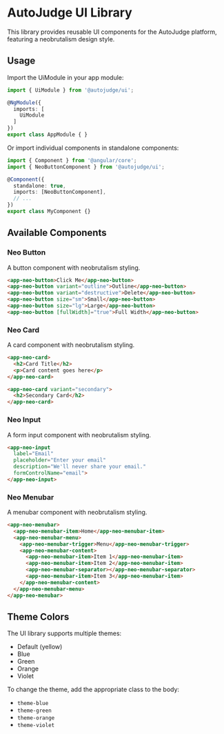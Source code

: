 # AutoJudge UI Library

This library provides reusable UI components for the AutoJudge platform, featuring a neobrutalism design style.

## Usage

Import the UiModule in your app module:

```typescript
import { UiModule } from '@autojudge/ui';

@NgModule({
  imports: [
    UiModule
  ]
})
export class AppModule { }
```

Or import individual components in standalone components:

```typescript
import { Component } from '@angular/core';
import { NeoButtonComponent } from '@autojudge/ui';

@Component({
  standalone: true,
  imports: [NeoButtonComponent],
  // ...
})
export class MyComponent {}
```

## Available Components

### Neo Button

A button component with neobrutalism styling.

```html
<app-neo-button>Click Me</app-neo-button>
<app-neo-button variant="outline">Outline</app-neo-button>
<app-neo-button variant="destructive">Delete</app-neo-button>
<app-neo-button size="sm">Small</app-neo-button>
<app-neo-button size="lg">Large</app-neo-button>
<app-neo-button [fullWidth]="true">Full Width</app-neo-button>
```

### Neo Card

A card component with neobrutalism styling.

```html
<app-neo-card>
  <h2>Card Title</h2>
  <p>Card content goes here</p>
</app-neo-card>

<app-neo-card variant="secondary">
  <h2>Secondary Card</h2>
</app-neo-card>
```

### Neo Input

A form input component with neobrutalism styling.

```html
<app-neo-input 
  label="Email" 
  placeholder="Enter your email"
  description="We'll never share your email."
  formControlName="email">
</app-neo-input>
```

### Neo Menubar

A menubar component with neobrutalism styling.

```html
<app-neo-menubar>
  <app-neo-menubar-item>Home</app-neo-menubar-item>
  <app-neo-menubar-menu>
    <app-neo-menubar-trigger>Menu</app-neo-menubar-trigger>
    <app-neo-menubar-content>
      <app-neo-menubar-item>Item 1</app-neo-menubar-item>
      <app-neo-menubar-item>Item 2</app-neo-menubar-item>
      <app-neo-menubar-separator></app-neo-menubar-separator>
      <app-neo-menubar-item>Item 3</app-neo-menubar-item>
    </app-neo-menubar-content>
  </app-neo-menubar-menu>
</app-neo-menubar>
```

## Theme Colors

The UI library supports multiple themes:

- Default (yellow)
- Blue
- Green
- Orange
- Violet

To change the theme, add the appropriate class to the body:
- `theme-blue`
- `theme-green`
- `theme-orange`
- `theme-violet` 